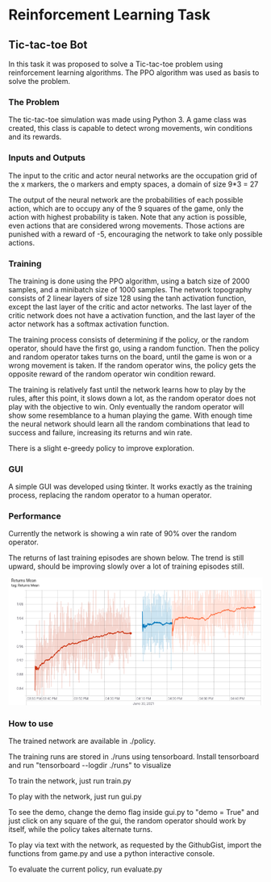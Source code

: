 # Reinforcement Learning Task 
## Tic-tac-toe Bot

In this task it was proposed to solve a Tic-tac-toe problem using reinforcement learning algorithms. 
The PPO algorithm was used as basis to solve the problem.

### The Problem
The tic-tac-toe simulation was made using Python 3. A game class was created, this class is capable to detect wrong movements, win conditions and its rewards. 

### Inputs and Outputs
The input to the critic and actor neural networks are the occupation grid of the x markers, the o markers and empty spaces, a domain of size 9*3 = 27

The output of the neural network are the probabilities of each possible action, which are to occupy any of the 9 squares of the game, only the action with highest probability is taken.
Note that any action is possible, even actions that are considered wrong movements. Those actions are punished with a reward of -5, encouraging the network to take only possible actions.

### Training

The training is done using the PPO algorithm, using a batch size of 2000 samples, and a minibatch size of 1000 samples. The network topography consists of 2 linear layers of size 128 using the tanh activation function, except the last layer of the critic and actor networks. The last layer of the critic network does not have a activation function, and the last layer of the actor network has a softmax activation function.

The training process consists of determining if the policy, or the random operator, should have the first go, using a random function. Then the policy and random operator takes turns on the board, until the game is won or a wrong movement is taken. If the random operator wins, the policy gets the opposite reward of the random operator win condition reward.

The training is relatively fast until the network learns how to play by the rules, after this point, it slows down a lot, as the random operator does not play with the objective to win. Only eventually the random operator will show some resemblance to a human playing the game. With enough time the neural network should learn all the random combinations that lead to success and failure, increasing its returns and win rate. 

There is a slight e-greedy policy to improve exploration. 

### GUI

A simple GUI was developed using tkinter. It works exactly as the training process, replacing the random operator to a human operator.

### Performance

Currently the network is showing a win rate of 90% over the random operator. 

The returns of last training episodes are shown below. The trend is still upward, should be improving slowly over a lot of training episodes still. 

![Returns](returns.png)

### How to use

The trained network are available in ./policy.

The training runs are stored in ./runs using tensorboard. Install tensorboard and run "tensorboard --logdir ./runs" to visualize

To train the network, just run train.py

To play with the network, just run gui.py

To see the demo, change the demo flag inside gui.py to "demo = True" and just click on any square of the gui, the random operator should work by itself, while the policy takes alternate turns.

To play via text with the network, as requested by the GithubGist, import the functions from game.py and use a python interactive console.

To evaluate the current policy, run evaluate.py

